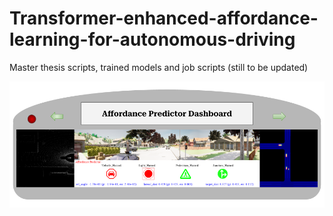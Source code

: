 # Transformer-enhanced-affordance-learning-for-autonomous-driving
Master thesis scripts, trained models and job scripts (still to be updated)

![Example Image](trained_models/img/DA1.png "Example Title")


